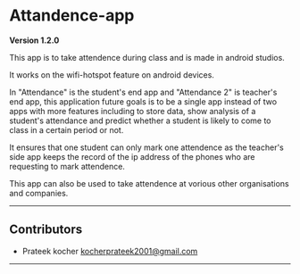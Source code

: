 # Attandence-app

**Version 1.2.0**

This app is to take attendence during class and is made in android studios.

It works on the wifi-hotspot feature on android devices.

In "Attendance" is the student's end app and "Attendance 2" is teacher's end app, this application future goals is to be a single app instead of two apps with more features including to store data, show analysis of a student's attendance and predict whether a student is likely to come to class in a certain period or not.

It ensures that one student can only mark one attendence as the teacher's side app keeps the record of the ip address of the phones who are requesting to mark attendence.

This app can also be used to take attendence at vorious other organisations and companies.
 
 ---
 ## Contributors
 
 - Prateek kocher 
 <kocherprateek2001@gmail.com>
 ---
